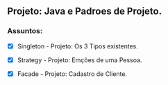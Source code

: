 ## Projeto: Java e Padroes de Projeto.

 ### Assuntos:
 
 - [x] Singleton - Projeto: Os 3 Tipos existentes.
 - [x] Strategy - Projeto: Emções de uma Pessoa.
 - [x] Facade - Projeto: Cadastro de Cliente.
 